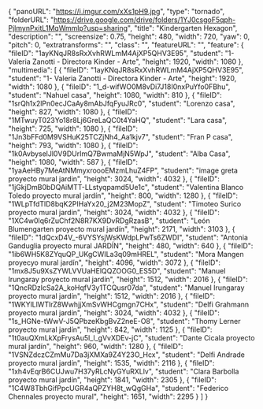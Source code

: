 {
      "panoURL": "https://i.imgur.com/xXs1pH9.jpg",
      "type": "tornado",
      "folderURL": "https://drive.google.com/drive/folders/1YJ0csgoF5qph-PjlmynPxitL1MqWmmlp?usp=sharing",
      "title": "Kindergarten Hexagon",
      "description": "",
      "screensize": 0.75,
      "height": 480,
      "width": 720,
      "yaw": 0,
      "pitch": 0,
      "extratransforms": "",
      "class": "",
      "featureURL": "",
      "feature": {
         "fileID": "1ayKNqJR8sRxXvhRWLmM4AjXP5QHV3E95",
         "student": "1- Valeria Zanotti - Directora Kinder - Arte",
         "height": 1920,
         "width": 1080
      },
      "multimedia": [
         {
            "fileID": "1ayKNqJR8sRxXvhRWLmM4AjXP5QHV3E95",
            "student": "1- Valeria Zanotti - Directora Kinder - Arte",
            "height": 1920,
            "width": 1080
         },
         {
            "fileID": "1_d-wifWO0M8vDi7J18I0nxPuYfo0FBhu",
            "student": "Nahuel casa",
            "height": 1080,
            "width": 810
         },
         {
            "fileID": "1srQh1x2lPn0ecJCaAy8mAbJfqFyuJRc0",
            "student": "Lorenzo casa",
            "height": 827,
            "width": 1080
         },
         {
            "fileID": "1MTwuyT023Yo18r8Lj6GreLaQC0t4YaHQ",
            "student": "Lara casa",
            "height": 725,
            "width": 1080
         },
         {
            "fileID": "1Jn3bFFd0M9VSHuK25TCZjNh4_Aa1kjv7",
            "student": "Fran P casa",
            "height": 793,
            "width": 1080
         },
         {
            "fileID": "1k0AvbyselJl0V9DUrImQ7BwmaMjN5WpJ",
            "student": "Alba Casa",
            "height": 1080,
            "width": 587
         },
         {
            "fileID": "1yaAeHBy7MeAtNMmyxroooEMzmLhuZ4FP",
            "student": "image greta proyecto mural jardin",
            "height": 3024,
            "width": 4032
         },
         {
            "fileID": "1jGkjDmB0bDQAiMTT-LLstyqpamd5Ue1c",
            "student": "Valentina Blanco Toledo proyecto mural jardín",
            "height": 800,
            "width": 1280
         },
         {
            "fileID": "1WLpTfdTlD8bqK2PIHaYx20_j2M23MopZ",
            "student": "Timoteo Surico proyecto mural jardin",
            "height": 3024,
            "width": 4032
         },
         {
            "fileID": "1XC4w0lq6rZuChf2N8R7KX9DvRDgRzasB",
            "student": "León Blumengarten proyecto mural jardín",
            "height": 2171,
            "width": 3103
         },
         {
            "fileID": "1dQcxD4V_-6VYSYsjWsKWdpLPwTs6ZWDI",
            "student": "Antonia Ganduglia proyecto mural JARDÍN",
            "height": 480,
            "width": 640
         },
         {
            "fileID": "1ib6WH5K8ZYquQP_UKgCWILa3q09mHREL",
            "student": "Mora Mangen proyecyo mural jardín",
            "height": 4096,
            "width": 3072
         },
         {
            "fileID": "1mx8J5u9XsZYWLVVUaHElQQZOOG0_ES5D",
            "student": "Manuel Irungaray proyecto mural jardín",
            "height": 1512,
            "width": 2016
         },
         {
            "fileID": "1QncRDzlcSa2A_koHqfV3y1TCQusr07da",
            "student": "Manuel Irungaray proyecto mural jardín",
            "height": 1512,
            "width": 2016
         },
         {
            "fileID": "1WKYlLlWTlrZ8WwhjjXmSvWHCgmgn7CHx",
            "student": "Delfi Grahmann proyecto mural jardín",
            "height": 3024,
            "width": 4032
         },
         {
            "fileID": "1s_HGNe-tWwV-J5QPbzeKbgBvZ2neE-O8",
            "student": "Thomy Lerner proyecto mural jardín",
            "height": 842,
            "width": 1125
         },
         {
            "fileID": "1t0auQXmLkXpFrysAu5l_l_gVvXDEv-jC",
            "student": "Dante Cicala proyecto mural jardín",
            "height": 960,
            "width": 1280
         },
         {
            "fileID": "1VSNZdczCZmMu7Da3jXMXa9Z4Y23O_Hcx",
            "student": "Delfi Andrade proyecto mural jardín",
            "height": 1535,
            "width": 2116
         },
         {
            "fileID": "1xh4vEqrB6CUJwu7H37yRLcNyGYuRXLlv",
            "student": "Clara Barbolla proyecto mural jardín",
            "height": 1841,
            "width": 2305
         },
         {
            "fileID": "1C4W8TbhGifPpcUGR4aQPZYH8t_wQgGHa",
            "student": "Federico Chennales proyecto mural",
            "height": 1651,
            "width": 2295
         }
      ]
   }